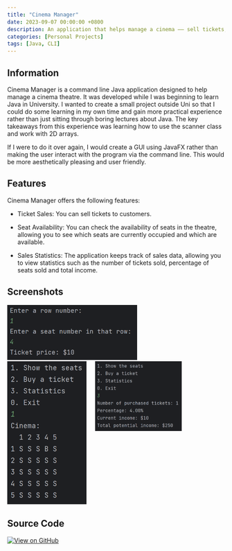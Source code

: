```yaml
---
title: "Cinema Manager"
date: 2023-09-07 00:00:00 +0800
description: An application that helps manage a cinema —— sell tickets, check available seats and see sales statistics.
categories: [Personal Projects]
tags: [Java, CLI]
---
```


## Information
Cinema Manager is a command line Java application designed to help manage a cinema theatre. It was developed while I was beginning to learn Java in University. I wanted to create a small project outside Uni so that I could do some learning in my own time and gain more practical experience rather than just sitting through boring lectures about Java. The key takeaways from this experience was learning how to use the scanner class and work with 2D arrays.

If I were to do it over again, I would create a GUI using JavaFX rather than making the user interact with the program via the command line. This would be more aesthetically pleasing and user friendly.

## Features
Cinema Manager offers the following features:

- Ticket Sales: You can sell tickets to customers.

- Seat Availability: You can check the availability of seats in the theatre, allowing you to see which seats are currently occupied and which are available.

- Sales Statistics: The application keeps track of sales data, allowing you to view statistics such as the number of tickets sold, percentage of seats sold and total income.

## Screenshots
<div style="float: left; margin-right: 20px;">
    <img src="screenshots/cinema_start.png" alt="Start screen of the cinema manager" style="max-width: 300px; max-height: 330px;">
</div>
<div style="float: left; margin-right: 20px;">
    <img src="screenshots/cinema_seats.png" alt="Cinema seats screen" style="max-width: 200px; max-height: 330px;">
</div>
<div style="float: left;">
    <img src="screenshots/cinema_stats.png" alt="Cinema statistics screen" style="max-width: 200px; max-height: 330px;">
</div>
<div style="clear: both;"></div>

## Source Code
[![View on GitHub](https://img.shields.io/badge/GitHub-View_repository-blue?style=for-the-badge&logo=github)](https://github.com/IssacMathai/CinemaManager)


